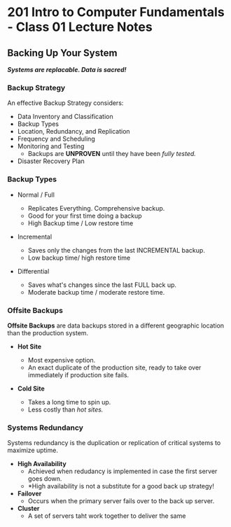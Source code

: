 # 201 Intro to Computer Fundamentals - Class 01 Lecture Notes

## Backing Up Your System

***Systems are replacable. Data is sacred!***

### Backup Strategy

An effective Backup Strategy considers:
- Data Inventory and Classification
- Backup Types 
- Location, Redundancy, and Replication
- Frequency and Scheduling
- Monitoring and Testing
   - Backups are **UNPROVEN** until they have been *fully tested.*
- Disaster Recovery Plan

### Backup Types

- Normal / Full
   - Replicates Everything. Comprehensive backup.
   - Good for your first time doing a backup
   - High Backup time / Low restore time

- Incremental 
   - Saves only the changes from the last INCREMENTAL backup.
   - Low backup time/ high restore time

- Differential 
   - Saves what's changes since the last FULL back up.
   - Moderate backup time / moderate restore time.

### Offsite Backups

**Offsite Backups** are data backups stored in a different geographic location than the production system.

- **Hot Site**
   - Most expensive option.
   - An exact duplicate of the production site, ready to take over immediately if production site fails.

- **Cold Site**
   - Takes a long time to spin up.
   - Less costly than *hot sites.*

### Systems Redundancy

Systems redundancy is the duplication or replication of critical systems to maximize uptime.

- **High Availability**
   - Achieved when redudancy is implemented in case the first server goes down. 
   - *High availability is not a substitute for a good back up strategy!
- **Failover** 
   - Occurs when the primary server fails over to the back up server.
- **Cluster**
   - A set of servers taht work together to deliver the same 
